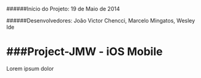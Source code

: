 ######Início do Projeto: 
19 de Maio de 2014

######Desenvolvedores: 
João Victor Chencci, Marcelo Mingatos, Wesley Ide

###Project-JMW - iOS Mobile
=============

Lorem ipsum dolor


